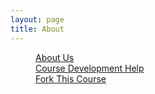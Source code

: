 ```yaml
---
layout: page
title: About
---
```


<dl>
  <dd>
    <a href="{{ site.baseurl}}/about">
    <i class="fa fa-group"></i> About Us</a>
  </dd>
  <dd>
    <a href="{{ site.baseurl}}/docs">
    <i class="fa fa-question-circle"></i> Course Development Help</a>
  </dd>
  <dd>
    <a href="{{ site.github.repo }}">
    <i class="fa fa-github"></i> Fork This Course</a>
  </dd>
</dl>